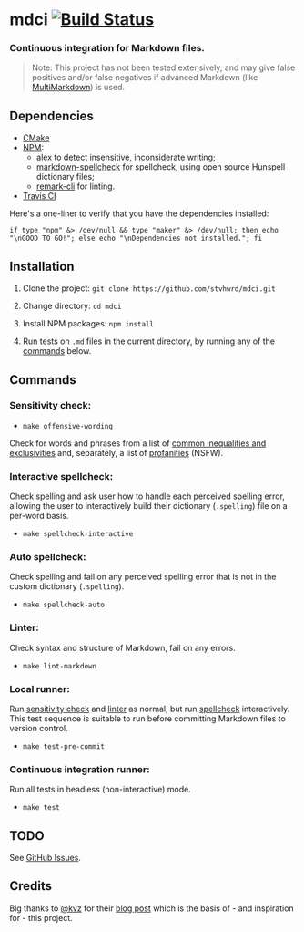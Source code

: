 # mdci [![Build Status](https://travis-ci.org/stvhwrd/mdci.svg?branch=master)](https://travis-ci.org/stvhwrd/mdci)

### Continuous integration for Markdown files.

> Note: This project has not been tested extensively, and may give false positives and/or false negatives if advanced Markdown (like [MultiMarkdown](https://github.com/fletcher/MultiMarkdown-6)) is used.

## Dependencies

* [CMake](https://cmake.org/)
* [NPM](https://www.npmjs.com/):
    - [alex](https://www.npmjs.com/package/alex) to detect insensitive, inconsiderate writing;
    - [markdown-spellcheck](https://www.npmjs.com/package/markdown-spellcheck) for spellcheck, using open source Hunspell dictionary files;
    - [remark-cli](https://www.npmjs.com/package/remark-cli) for linting.
* [Travis CI](https://travis-ci.org)

Here's a one-liner to verify that you have the dependencies installed:
```shell
if type "npm" &> /dev/null && type "maker" &> /dev/null; then echo "\nGOOD TO GO!"; else echo "\nDependencies not installed."; fi
```

## Installation

1. Clone the project:
    `git clone https://github.com/stvhwrd/mdci.git`
    
2. Change directory:
    `cd mdci`
    
3. Install NPM packages:
    `npm install`
    
4. Run tests on `.md` files in the current directory, by running any of the [commands](#commands) below.

## Commands

### Sensitivity check:

* `make offensive-wording`

Check for words and phrases from a list of [common inequalities and exclusivities](https://github.com/retextjs/retext-equality/blob/master/rules.md) and, separately, a list of [profanities](https://github.com/retextjs/retext-profanities/blob/master/rules.md) (NSFW).

### Interactive spellcheck:

Check spelling and ask user how to handle each perceived spelling error, allowing the user to interactively build their dictionary (`.spelling`) file on a per-word basis.

* `make spellcheck-interactive`

### Auto spellcheck:

Check spelling and fail on any perceived spelling error that is not in the custom dictionary (`.spelling`).

* `make spellcheck-auto`

### Linter:

Check syntax and structure of Markdown, fail on any errors.

* `make lint-markdown`

### Local runner:

Run [sensitivity check](#sensitivity-check) and [linter](#linter) as normal, but run [spellcheck](#interactive-spellcheck) interactively.  This test sequence is suitable to run before committing Markdown files to version control.

* `make test-pre-commit`

### Continuous integration runner:

Run all tests in headless (non-interactive) mode.

* `make test`

## TODO
See [GitHub Issues](https://github.com/stvhwrd/mdci/issues).

## Credits

Big thanks to [@kvz](https://github.com/kvz) for their [blog post](https://kvz.io/blog/2015/09/16/watch-your-language/) which is the basis of - and inspiration for - this project.
